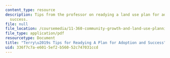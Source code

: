 ```yaml
---
content_type: resource
description: Tips from the professor on readying a land use plan for adoption and
  success.
file: null
file_location: /coursemedia/11-360-community-growth-and-land-use-planning-fall-2010/336f7c7ae6015ef2b56052c747031ccd_MIT11_360F10_terrystips.pdf
file_type: application/pdf
resourcetype: Document
title: "Terry\u2019s Tips for Readying A Plan for Adoption and Success"
uid: 336f7c7a-e601-5ef2-b560-52c747031ccd
---
```

